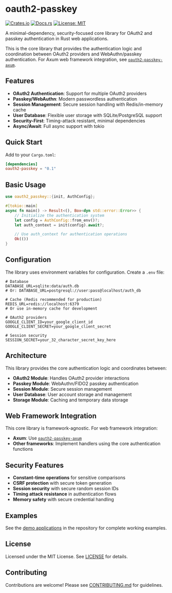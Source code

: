 # oauth2-passkey

[![Crates.io](https://img.shields.io/crates/v/oauth2-passkey.svg)](https://crates.io/crates/oauth2-passkey)
[![Docs.rs](https://docs.rs/oauth2-passkey/badge.svg)](https://docs.rs/oauth2-passkey)
[![License: MIT](https://img.shields.io/badge/License-MIT-yellow.svg)](https://opensource.org/licenses/MIT)

A minimal-dependency, security-focused core library for OAuth2 and passkey authentication in Rust web applications.

This is the core library that provides the authentication logic and coordination between OAuth2 providers and WebAuthn/passkey authentication. For Axum web framework integration, see [`oauth2-passkey-axum`](https://crates.io/crates/oauth2-passkey-axum).

## Features

- **OAuth2 Authentication**: Support for multiple OAuth2 providers
- **Passkey/WebAuthn**: Modern passwordless authentication
- **Session Management**: Secure session handling with Redis/in-memory cache
- **User Database**: Flexible user storage with SQLite/PostgreSQL support
- **Security-First**: Timing-attack resistant, minimal dependencies
- **Async/Await**: Full async support with tokio

## Quick Start

Add to your `Cargo.toml`:

```toml
[dependencies]
oauth2-passkey = "0.1"
```

## Basic Usage

```rust
use oauth2_passkey::{init, AuthConfig};

#[tokio::main]
async fn main() -> Result<(), Box<dyn std::error::Error>> {
    // Initialize the authentication system
    let config = AuthConfig::from_env()?;
    let auth_context = init(config).await?;

    // Use auth_context for authentication operations
    Ok(())
}
```

## Configuration

The library uses environment variables for configuration. Create a `.env` file:

```env
# Database
DATABASE_URL=sqlite:data/auth.db
# Or: DATABASE_URL=postgresql://user:pass@localhost/auth_db

# Cache (Redis recommended for production)
REDIS_URL=redis://localhost:6379
# Or use in-memory cache for development

# OAuth2 providers
GOOGLE_CLIENT_ID=your_google_client_id
GOOGLE_CLIENT_SECRET=your_google_client_secret

# Session security
SESSION_SECRET=your_32_character_secret_key_here
```

## Architecture

This library provides the core authentication logic and coordinates between:

- **OAuth2 Module**: Handles OAuth2 provider interactions
- **Passkey Module**: WebAuthn/FIDO2 passkey authentication
- **Session Module**: Secure session management
- **User Database**: User account storage and management
- **Storage Module**: Caching and temporary data storage

## Web Framework Integration

This core library is framework-agnostic. For web framework integration:

- **Axum**: Use [`oauth2-passkey-axum`](https://crates.io/crates/oauth2-passkey-axum)
- **Other frameworks**: Implement handlers using the core authentication functions

## Security Features

- **Constant-time operations** for sensitive comparisons
- **CSRF protection** with secure token generation
- **Session security** with secure random session IDs
- **Timing attack resistance** in authentication flows
- **Memory safety** with secure credential handling

## Examples

See the [demo applications](https://github.com/ktaka/oauth2-passkey/tree/main/demo01) in the repository for complete working examples.

## License

Licensed under the MIT License. See [LICENSE](https://github.com/ktaka/oauth2-passkey/blob/main/LICENSE) for details.

## Contributing

Contributions are welcome! Please see [CONTRIBUTING.md](https://github.com/ktaka/oauth2-passkey/blob/main/CONTRIBUTING.md) for guidelines.
